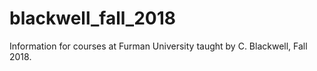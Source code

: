 # blackwell_fall_2018
Information for courses at Furman University taught by C. Blackwell, Fall 2018.
